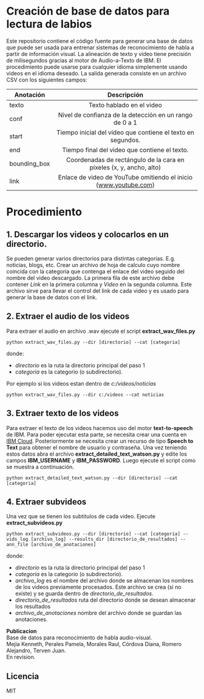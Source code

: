# Creación de base de datos para lectura de labios
Este repositorio contiene el código fuente para generar una base de datos que puede ser usada para entrenar sistemas de reconocimiento de habla a partir de información visual. La alineación de texto y video tiene precisión de milisegundos gracias al motor de Audio-a-Texto de IBM. 
El procedimiento puede usarse para cualquier idioma simplemente usando videos en el idioma deseado.
La salida generada consiste en un archivo CSV con los siguientes campos:

| Anotación        | Descripción  | 
| ------------- |:-------------:|
| texto         | Texto hablado en el video |
| conf          | Nivel de confianza de la detección en un rango de 0 a 1       |
| start         | Tiempo inicial del video que contiene el texto en segundos.   |
| end           | Tiempo final del video que contiene el texto.                 |
| bounding_box  | Coordenadas de rectángulo de la cara en píxeles (x, y, ancho, alto)      |
| link          | Enlace de video de YouTube omitiendo el inicio (www.youtube.com)         |


# Procedimiento

## 1. Descargar los videos y colocarlos en un directorio.
Se pueden generar varios directorios para distintas categorias. E.g. noticias, blogs, etc.
Crear un archivo de hoja de calculo cuyo nombre coincida con la categoria que contenga el enlace del video
seguido del nombre del video descargado. La primera fila de este archivo debe contener *Link* en la primera columna y *Video* en la segunda columna. Este archivo sirve para llevar el control del link de cada video
y es usado para generar la base de datos con el link.


## 2. Extraer el audio de los videos 
Para extraer el audio en archivo .wav ejecute el script **extract_wav_files.py**
```
python extract_wav_files.py --dir [directorio] --cat [categoria]
```
donde:
- *directorio* es la ruta la directorio principal del paso 1   
- *categoria* es la categorio (o subdirectorio). 

Por ejemplo si los videos estan dentro de *c:/videos/noticias* 
```
python extract_wav_files.py --dir c:/videos --cat noticias
```

## 3. Extraer texto de los videos
Para extraer el texto de los videos hacemos uso del motor **text-to-speech** de IBM.
Para poder ejecutar esta parte, se necesita crear una cuenta en [IBM Cloud](https://idaas.iam.ibm.com/idaas/mtfim/sps/authsvc?PolicyId=urn:ibm:security:authentication:asf:basicldapuser). Posteriormente se necesita crear un recurso de tipo **Speech to Text** para obtener el nombre de usuario y contraseña.
Una vez teniendo estos datos abra el archivo **extract_detailed_text_watson.py** y edite los campos **IBM_USERNAME** y **IBM_PASSWORD**. Luego ejecute el script como se muestra a continuación.
```
python extract_detailed_text_watson.py --dir [directorio] --cat [categoria]
```

## 4. Extraer subvideos
Una vez que se tienen los subtitulos de cada video. Ejecute **extract_subvideos.py**
```
python extract_subvideos.py --dir [directorio] --cat [categoria] --vids_log [archivo_log] --results_dir [directorio_de_resultados] --ann_file [archivo_de_anotaciones]
```
donde:
- *directorio* es la ruta la directorio principal del paso 1   
- *categoria* es la categorio (o subdirectorio). 
- *archivo_log* es el nombre del archivo donde se almacenan los nombres de los videos previamente procesados. Este archivo se crea (si no existe) y se guarda dentro de *directorio_de_resultados*.
- *directorio_de_resultados* ruta del directorio donde se desean almacenar los resultados
- *archivo_de_anotaciones* nombre del archivo donde se guardan las anotaciones.

**Publicacion**  
Base de datos para reconocimiento de habla audio-visual.   
Mejia Kenneth, Perales Pamela,  Morales Raul, Córdova Diana, Romero Alejandro, Terven Juan.  
En revision.

Licencia
----

MIT